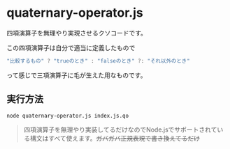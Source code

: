 # quaternary-operator.js

四項演算子を無理やり実現させるクソコードです。


この四項演算子は自分で適当に定義したもので

```js
"比較するもの" ? "trueのとき" : "falseのとき" ?: "それ以外のとき"
```
って感じで三項演算子に毛が生えた用なものです。

## 実行方法

```
node quaternary-operator.js index.js.qo
```


>四項演算子を無理やり実装してるだけなのでNode.jsでサポートされている構文はすべて使えます。~~ガバガバ正規表現で書き換えてるだけ~~